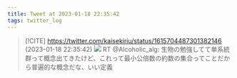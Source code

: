 ```yaml
---
title: Tweet at 2023-01-18 22:35:42
tags: twitter_log
---
```


> [!CITE] https://twitter.com/kaisekiriu/status/1615704487301382146 (2023-01-18 22:35:42)
> ![](https://twitter.com/kaisekiriu/status/1615704487301382146)
> RT @Alcoholic_alg: 生物の勉強してて単系統群って概念出てきたけど、これって最小公倍数の約数の集合ってことだから普遍的な概念だな、いい定義
